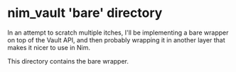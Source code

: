 # nim_vault 'bare' directory

In an attempt to scratch multiple itches, I'll be implementing a bare wrapper on top of the Vault API, and then probably
wrapping it in another layer that makes it nicer to use in Nim.

This directory contains the bare wrapper.